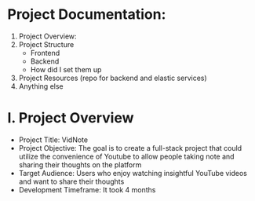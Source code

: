 # Project Documentation:
1. Project Overview:
2. Project Structure
   - Frontend
   - Backend
   - How did I set them up
3. Project Resources (repo for backend and elastic services)
4. Anything else


# I. Project Overview
- Project Title: VidNote
- Project Objective: The goal is to create a full-stack project that could utilize the convenience of Youtube to allow people taking note and sharing their thoughts on the platform
- Target Audience: Users who enjoy watching insightful YouTube videos and want to share their thoughts
- Development Timeframe: It took 4 months

